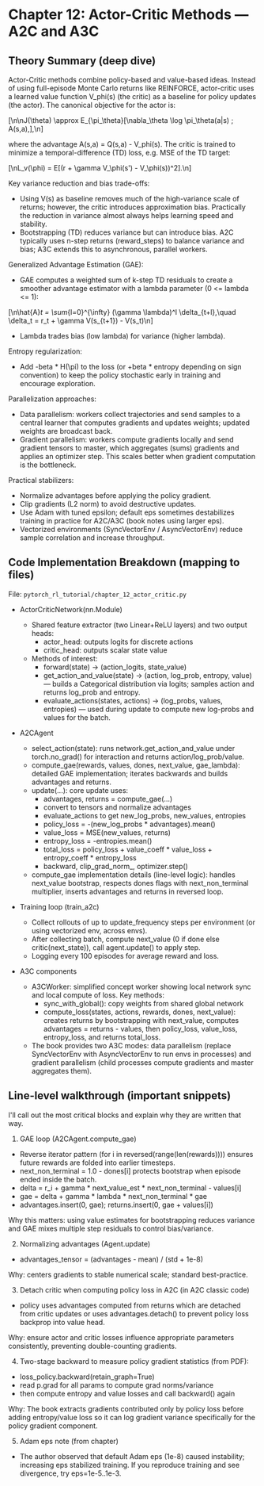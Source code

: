 # Chapter 12: Actor-Critic Methods — A2C and A3C

## Theory Summary (deep dive)

Actor-Critic methods combine policy-based and value-based ideas. Instead of using full-episode Monte Carlo returns like REINFORCE, actor-critic uses a learned value function V_phi(s) (the critic) as a baseline for policy updates (the actor). The canonical objective for the actor is:

\[\n\nJ(\theta) \approx E_{\pi_\theta}[\nabla_\theta \log \pi_\theta(a|s) \; A(s,a)\,],\n\]

where the advantage A(s,a) = Q(s,a) - V_phi(s). The critic is trained to minimize a temporal-difference (TD) loss, e.g. MSE of the TD target:

\[\nL_v(\phi) = E[(r + \gamma V_\phi(s') - V_\phi(s))^2].\n\]

Key variance reduction and bias trade-offs:
- Using V(s) as baseline removes much of the high-variance scale of returns; however, the critic introduces approximation bias. Practically the reduction in variance almost always helps learning speed and stability.
- Bootstrapping (TD) reduces variance but can introduce bias. A2C typically uses n-step returns (reward_steps) to balance variance and bias; A3C extends this to asynchronous, parallel workers.

Generalized Advantage Estimation (GAE):
- GAE computes a weighted sum of k-step TD residuals to create a smoother advantage estimator with a lambda parameter (0 <= lambda <= 1):

\[\n\hat{A}_t = \sum_{l=0}^{\infty} (\gamma \lambda)^l \delta_{t+l},\quad \delta_t = r_t + \gamma V(s_{t+1}) - V(s_t)\n\]

- Lambda trades bias (low lambda) for variance (higher lambda).

Entropy regularization:
- Add -beta * H(\pi) to the loss (or +beta * entropy depending on sign convention) to keep the policy stochastic early in training and encourage exploration.

Parallelization approaches:
- Data parallelism: workers collect trajectories and send samples to a central learner that computes gradients and updates weights; updated weights are broadcast back.
- Gradient parallelism: workers compute gradients locally and send gradient tensors to master, which aggregates (sums) gradients and applies an optimizer step. This scales better when gradient computation is the bottleneck.

Practical stabilizers:
- Normalize advantages before applying the policy gradient.
- Clip gradients (L2 norm) to avoid destructive updates.
- Use Adam with tuned epsilon; default eps sometimes destabilizes training in practice for A2C/A3C (book notes using larger eps).
- Vectorized environments (SyncVectorEnv / AsyncVectorEnv) reduce sample correlation and increase throughput.

## Code Implementation Breakdown (mapping to files)

File: `pytorch_rl_tutorial/chapter_12_actor_critic.py`

- ActorCriticNetwork(nn.Module)
  - Shared feature extractor (two Linear+ReLU layers) and two output heads:
    - actor_head: outputs logits for discrete actions
    - critic_head: outputs scalar state value
  - Methods of interest:
    - forward(state) -> (action_logits, state_value)
    - get_action_and_value(state) -> (action, log_prob, entropy, value) — builds a Categorical distribution via logits; samples action and returns log_prob and entropy.
    - evaluate_actions(states, actions) -> (log_probs, values, entropies) — used during update to compute new log-probs and values for the batch.

- A2CAgent
  - select_action(state): runs network.get_action_and_value under torch.no_grad() for interaction and returns action/log_prob/value.
  - compute_gae(rewards, values, dones, next_value, gae_lambda): detailed GAE implementation; iterates backwards and builds advantages and returns.
  - update(...): core update uses:
    - advantages, returns = compute_gae(...)
    - convert to tensors and normalize advantages
    - evaluate_actions to get new_log_probs, new_values, entropies
    - policy_loss = -(new_log_probs * advantages).mean()
    - value_loss = MSE(new_values, returns)
    - entropy_loss = -entropies.mean()
    - total_loss = policy_loss + value_coeff * value_loss + entropy_coeff * entropy_loss
    - backward, clip_grad_norm_, optimizer.step()
  - compute_gae implementation details (line-level logic): handles next_value bootstrap, respects dones flags with next_non_terminal multiplier, inserts advantages and returns in reversed loop.

- Training loop (train_a2c)
  - Collect rollouts of up to update_frequency steps per environment (or using vectorized env, across envs).
  - After collecting batch, compute next_value (0 if done else critic(next_state)), call agent.update() to apply step.
  - Logging every 100 episodes for average reward and loss.

- A3C components
  - A3CWorker: simplified concept worker showing local network sync and local compute of loss. Key methods:
    - sync_with_global(): copy weights from shared global network
    - compute_loss(states, actions, rewards, dones, next_value): creates returns by bootstrapping with next_value, computes advantages = returns - values, then policy_loss, value_loss, entropy_loss, and returns total_loss.
  - The book provides two A3C modes: data parallelism (replace SyncVectorEnv with AsyncVectorEnv to run envs in processes) and gradient parallelism (child processes compute gradients and master aggregates them).

## Line-level walkthrough (important snippets)

I'll call out the most critical blocks and explain why they are written that way.

1) GAE loop (A2CAgent.compute_gae)
- Reverse iterator pattern (for i in reversed(range(len(rewards)))) ensures future rewards are folded into earlier timesteps.
- next_non_terminal = 1.0 - dones[i] protects bootstrap when episode ended inside the batch.
- delta = r_i + gamma * next_value_est * next_non_terminal - values[i]
- gae = delta + gamma * lambda * next_non_terminal * gae
- advantages.insert(0, gae); returns.insert(0, gae + values[i])

Why this matters: using value estimates for bootstrapping reduces variance and GAE mixes multiple step residuals to control bias/variance.

2) Normalizing advantages (Agent.update)
- advantages_tensor = (advantages - mean) / (std + 1e-8)

Why: centers gradients to stable numerical scale; standard best-practice.

3) Detach critic when computing policy loss in A2C (in A2C classic code)
- policy uses advantages computed from returns which are detached from critic updates or uses advantages.detach() to prevent policy loss backprop into value head.

Why: ensure actor and critic losses influence appropriate parameters consistently, preventing double-counting gradients.

4) Two-stage backward to measure policy gradient statistics (from PDF):
- loss_policy.backward(retain_graph=True)
- read p.grad for all params to compute grad norms/variance
- then compute entropy and value losses and call backward() again

Why: The book extracts gradients contributed only by policy loss before adding entropy/value loss so it can log gradient variance specifically for the policy gradient component.

5) Adam eps note (from chapter)
- The author observed that default Adam eps (1e-8) caused instability; increasing eps stabilized training. If you reproduce training and see divergence, try eps=1e-5..1e-3.
